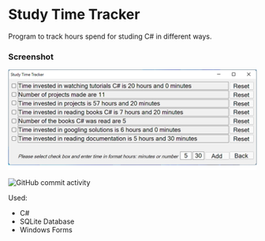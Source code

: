 # Study Time Tracker

Program to track hours spend for studing C# in different ways.

### Screenshot

![Missied img](https://github.com/Vadim1108/Study-Time-Tracker/blob/master/readme_resources/1.png)

![GitHub commit activity](https://img.shields.io/github/commit-activity/w/Vadim1108/Study-Time-Tracker)



Used:
- C#
- SQLite Database
- Windows Forms
